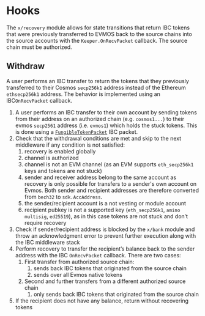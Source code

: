 <!--
order: 2
-->

# Hooks

The `x/recovery` module allows for state transitions that return IBC tokens that were previously transferred to EVMOS back to the source chains into the source accounts with the `Keeper.OnRecvPacket` callback. The source chain must be authorized.

## Withdraw

A user performs an IBC transfer to return the tokens that they previously transferred to their Cosmos `secp256k1` address instead of the Ethereum `ethsecp256k1` address. The behavior is implemented using an IBC`OnRecvPacket` callback.

1. A user performs an IBC transfer to their own account by sending tokens from their address on an authorized chain (e.g. `cosmos1...`) to their evmos `secp2561` address (i.e. `evmos1`)  which holds the stuck tokens.  This is done using a [`FungibleTokenPacket`](https://github.com/cosmos/ibc/blob/master/spec/app/ics-020-fungible-token-transfer/README.md) IBC packet.
2. Check that the withdrawal conditions are met and skip to the next middleware if any condition is not satisfied:
    1. recovery is enabled globally
    2. channel is authorized
    3. channel is not an EVM channel (as an EVM supports `eth_secp256k1` keys and tokens are not stuck)
    4. sender and receiver address belong to the same account as recovery is only possible for transfers to a sender's own account on Evmos. Both sender and recipient addresses are therefore converted from `bech32` to `sdk.AccAddress`.
    5. the sender/recipient account is a not vesting or module account
    6. recipient pubkey is not a supported key (`eth_secp256k1`, `amino multisig`, `ed25519`), as in this case tokens are not stuck and don’t require recovery
3. Check if sender/recipient address is blocked by the `x/bank` module and throw an acknowledgment error to prevent further execution along with the IBC middleware stack
4. Perform recovery to transfer the recipient’s balance back to the sender address with the IBC `OnRecvPacket` callback. There are two cases:
    1. First transfer from authorized source chain:
        1. sends back IBC tokens that originated from the source chain
        2. sends over all Evmos native tokens
    2. Second and further transfers from a different authorized source chain
        1. only sends back IBC tokens that originated from the source chain
5. If the recipient does not have any balance, return without recovering tokens
